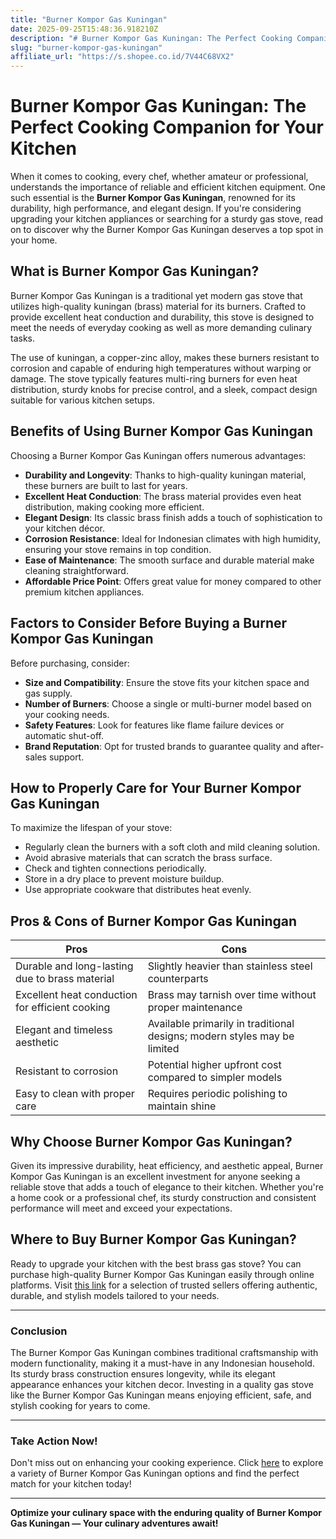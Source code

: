 ```yaml
---
title: "Burner Kompor Gas Kuningan"
date: 2025-09-25T15:48:36.918210Z
description: "# Burner Kompor Gas Kuningan: The Perfect Cooking Companion for Your Kitchen..."
slug: "burner-kompor-gas-kuningan"
affiliate_url: "https://s.shopee.co.id/7V44C68VX2"
---
```

# Burner Kompor Gas Kuningan: The Perfect Cooking Companion for Your Kitchen

When it comes to cooking, every chef, whether amateur or professional, understands the importance of reliable and efficient kitchen equipment. One such essential is the **Burner Kompor Gas Kuningan**, renowned for its durability, high performance, and elegant design. If you're considering upgrading your kitchen appliances or searching for a sturdy gas stove, read on to discover why the Burner Kompor Gas Kuningan deserves a top spot in your home.

## What is Burner Kompor Gas Kuningan?

Burner Kompor Gas Kuningan is a traditional yet modern gas stove that utilizes high-quality kuningan (brass) material for its burners. Crafted to provide excellent heat conduction and durability, this stove is designed to meet the needs of everyday cooking as well as more demanding culinary tasks.

The use of kuningan, a copper-zinc alloy, makes these burners resistant to corrosion and capable of enduring high temperatures without warping or damage. The stove typically features multi-ring burners for even heat distribution, sturdy knobs for precise control, and a sleek, compact design suitable for various kitchen setups.

## Benefits of Using Burner Kompor Gas Kuningan

Choosing a Burner Kompor Gas Kuningan offers numerous advantages:

- **Durability and Longevity**: Thanks to high-quality kuningan material, these burners are built to last for years.
- **Excellent Heat Conduction**: The brass material provides even heat distribution, making cooking more efficient.
- **Elegant Design**: Its classic brass finish adds a touch of sophistication to your kitchen décor.
- **Corrosion Resistance**: Ideal for Indonesian climates with high humidity, ensuring your stove remains in top condition.
- **Ease of Maintenance**: The smooth surface and durable material make cleaning straightforward.
- **Affordable Price Point**: Offers great value for money compared to other premium kitchen appliances.

## Factors to Consider Before Buying a Burner Kompor Gas Kuningan

Before purchasing, consider:

- **Size and Compatibility**: Ensure the stove fits your kitchen space and gas supply.
- **Number of Burners**: Choose a single or multi-burner model based on your cooking needs.
- **Safety Features**: Look for features like flame failure devices or automatic shut-off.
- **Brand Reputation**: Opt for trusted brands to guarantee quality and after-sales support.

## How to Properly Care for Your Burner Kompor Gas Kuningan

To maximize the lifespan of your stove:

- Regularly clean the burners with a soft cloth and mild cleaning solution.
- Avoid abrasive materials that can scratch the brass surface.
- Check and tighten connections periodically.
- Store in a dry place to prevent moisture buildup.
- Use appropriate cookware that distributes heat evenly.

## Pros & Cons of Burner Kompor Gas Kuningan

| **Pros** | **Cons** |
|----------------------------|--------------------------------------------------|
| Durable and long-lasting due to brass material | Slightly heavier than stainless steel counterparts |
| Excellent heat conduction for efficient cooking | Brass may tarnish over time without proper maintenance |
| Elegant and timeless aesthetic | Available primarily in traditional designs; modern styles may be limited |
| Resistant to corrosion | Potential higher upfront cost compared to simpler models |
| Easy to clean with proper care | Requires periodic polishing to maintain shine |

## Why Choose Burner Kompor Gas Kuningan?

Given its impressive durability, heat efficiency, and aesthetic appeal, Burner Kompor Gas Kuningan is an excellent investment for anyone seeking a reliable stove that adds a touch of elegance to their kitchen. Whether you're a home cook or a professional chef, its sturdy construction and consistent performance will meet and exceed your expectations.

## Where to Buy Burner Kompor Gas Kuningan?

Ready to upgrade your kitchen with the best brass gas stove? You can purchase high-quality Burner Kompor Gas Kuningan easily through online platforms. Visit [this link](https://s.shopee.co.id/7V44C68VX2) for a selection of trusted sellers offering authentic, durable, and stylish models tailored to your needs.

---

### Conclusion

The Burner Kompor Gas Kuningan combines traditional craftsmanship with modern functionality, making it a must-have in any Indonesian household. Its sturdy brass construction ensures longevity, while its elegant appearance enhances your kitchen decor. Investing in a quality gas stove like the Burner Kompor Gas Kuningan means enjoying efficient, safe, and stylish cooking for years to come.

---

### Take Action Now!

Don't miss out on enhancing your cooking experience. Click [here](https://s.shopee.co.id/7V44C68VX2) to explore a variety of Burner Kompor Gas Kuningan options and find the perfect match for your kitchen today!

---

**Optimize your culinary space with the enduring quality of Burner Kompor Gas Kuningan — Your culinary adventures await!**